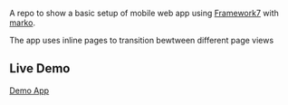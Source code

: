 
A repo to show a basic setup of mobile web app using [Framework7](https://framework7.io) with [marko](https://markojs.com).

The app uses inline pages to transition bewtween different page views


## Live Demo

[Demo App](https://rtalwar26.github.io/marko-f7/public)